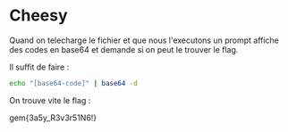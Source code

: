 # Cheesy

Quand on telecharge le fichier et que nous l'executons un prompt affiche des
codes en base64 et demande si on peut le trouver le flag.

Il suffit de faire :

```bash
echo "[base64-code]" | base64 -d
```

On trouve vite le flag :

gem{3a5y_R3v3r51N6!}
